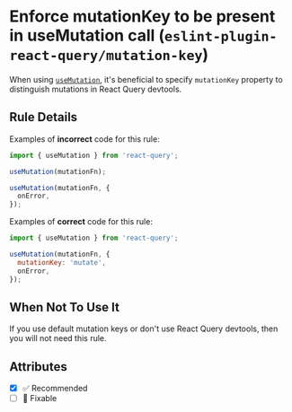 # Enforce mutationKey to be present in useMutation call (`eslint-plugin-react-query/mutation-key`)

When using [`useMutation`](https://react-query.tanstack.com/reference/useMutation), it's beneficial to specify `mutationKey` property to distinguish mutations in React Query devtools.

## Rule Details

Examples of **incorrect** code for this rule:

```js
import { useMutation } from 'react-query';

useMutation(mutationFn);

useMutation(mutationFn, {
  onError,
});
```

Examples of **correct** code for this rule:

```js
import { useMutation } from 'react-query';

useMutation(mutationFn, {
  mutationKey: 'mutate',
  onError,
});
```

## When Not To Use It

If you use default mutation keys or don't use React Query devtools, then you will not need this rule.

## Attributes

- [x] ✅ Recommended
- [ ] 🔧 Fixable
